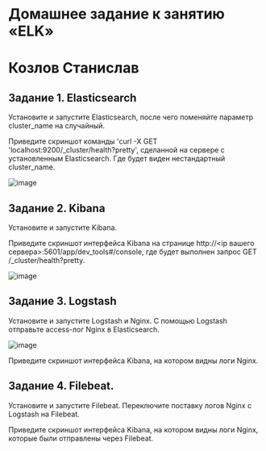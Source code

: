 # Домашнее задание к занятию «ELK»
# Козлов Станислав

## Задание 1. Elasticsearch
Установите и запустите Elasticsearch, после чего поменяйте параметр cluster_name на случайный.

Приведите скриншот команды 'curl -X GET 'localhost:9200/_cluster/health?pretty', сделанной на сервере с установленным Elasticsearch. Где будет виден нестандартный cluster_name.

![image](https://github.com/stkv1/elk/assets/145263196/c9cc47e1-3125-48ea-9742-04601084dd5e)

## Задание 2. Kibana
Установите и запустите Kibana.

Приведите скриншот интерфейса Kibana на странице http://<ip вашего сервера>:5601/app/dev_tools#/console, где будет выполнен запрос GET /_cluster/health?pretty.

![image](https://github.com/stkv1/elk/assets/145263196/bf513004-e6e8-4ff7-b653-ebbbe053e82e)


## Задание 3. Logstash
Установите и запустите Logstash и Nginx. С помощью Logstash отправьте access-лог Nginx в Elasticsearch.

![image](https://github.com/stkv1/elk/assets/145263196/a231e4ea-62b6-4c6e-90db-7392e03d82b8)


Приведите скриншот интерфейса Kibana, на котором видны логи Nginx.

## Задание 4. Filebeat.
Установите и запустите Filebeat. Переключите поставку логов Nginx с Logstash на Filebeat.

Приведите скриншот интерфейса Kibana, на котором видны логи Nginx, которые были отправлены через Filebeat.
